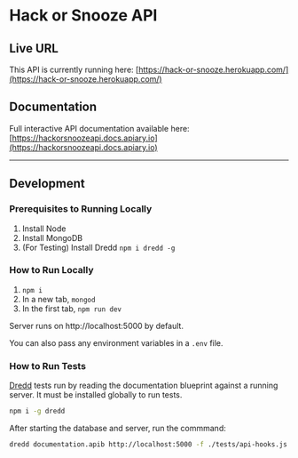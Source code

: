 # Hack or Snooze API

## Live URL

This API is currently running here: [https://hack-or-snooze.herokuapp.com/](https://hack-or-snooze.herokuapp.com/)

## Documentation

Full interactive API documentation available here: [https://hackorsnoozeapi.docs.apiary.io](https://hackorsnoozeapi.docs.apiary.io)

---

## Development 

### Prerequisites to Running Locally

1. Install Node
1. Install MongoDB
1. (For Testing) Install Dredd `npm i dredd -g`

### How to Run Locally

1. `npm i`
1. In a new tab, `mongod`
1. In the first tab, `npm run dev`

Server runs on http://localhost:5000 by default.

You can also pass any environment variables in a `.env` file.

### How to Run Tests

[Dredd](http://dredd.org/en/latest/index.html) tests run by reading the documentation blueprint against a running server. It must be installed globally to run tests.

```bash
npm i -g dredd
```

After starting the database and server, run the commmand:

```bash
dredd documentation.apib http://localhost:5000 -f ./tests/api-hooks.js
```
